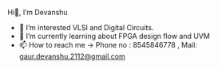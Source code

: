  Hi👋, I’m Devanshu 
- 👀 I’m interested VLSI and Digital Circuits.
- 🌱 I’m currently learning about FPGA design flow and UVM 
- 📫 How to reach me -> Phone no : 8545846778 , Mail: gaur.devanshu.2112@gmail.com

<!---
Griseoh/Griseoh is a ✨ special ✨ repository because its `README.md` (this file) appears on your GitHub profile.
You can click the Preview link to take a look at your changes.
--->
